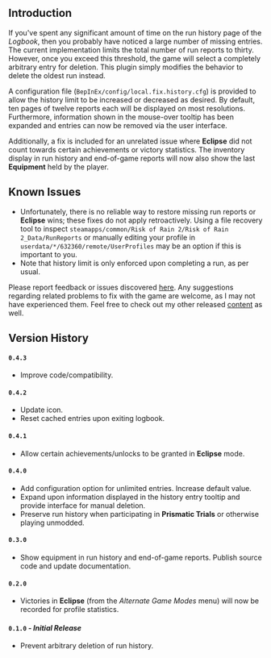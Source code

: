 ## Introduction

If you've spent any significant amount of time on the run history page of the *Logbook*, then you probably have noticed a large number of missing entries. The current implementation limits the total number of run reports to thirty. However, once you exceed this threshold, the game will select a completely arbitrary entry for deletion. This plugin simply modifies the behavior to delete the oldest run instead.

A configuration file (`BepInEx/config/local.fix.history.cfg`) is provided to allow the history limit to be increased or decreased as desired. By default, ten pages of twelve reports each will be displayed on most resolutions. Furthermore, information shown in the mouse-over tooltip has been expanded and entries can now be removed via the user interface.

Additionally, a fix is included for an unrelated issue where **Eclipse** did not count towards certain achievements or victory statistics. The inventory display in run history and end-of-game reports will now also show the last **Equipment** held by the player.

## Known Issues

- Unfortunately, there is no reliable way to restore missing run reports or **Eclipse** wins; these fixes do not apply retroactively. Using a file recovery tool to inspect `steamapps/common/Risk of Rain 2/Risk of Rain 2_Data/RunReports` or manually editing your profile in `userdata/*/632360/remote/UserProfiles` may be an option if this is important to you.
- Note that history limit is only enforced upon completing a run, as per usual.

Please report feedback or issues discovered [here](https://github.com/6thmoon/HistoryFix/issues). Any suggestions regarding related problems to fix with the game are welcome, as I may not have experienced them. Feel free to check out my other released [content](https://thunderstore.io/package/6thmoon/?ordering=top-rated) as well.

## Version History

#### `0.4.3`
- Improve code/compatibility.

#### `0.4.2`
- Update icon.
- Reset cached entries upon exiting logbook.

#### `0.4.1`
- Allow certain achievements/unlocks to be granted in **Eclipse** mode.

#### `0.4.0`
- Add configuration option for unlimited entries. Increase default value.
- Expand upon information displayed in the history entry tooltip and provide interface for manual deletion.
- Preserve run history when participating in **Prismatic Trials** or otherwise playing unmodded.

#### `0.3.0`
- Show equipment in run history and end-of-game reports. Publish source code and update documentation.

#### `0.2.0`
- Victories in **Eclipse** (from the *Alternate Game Modes* menu) will now be recorded for profile statistics.

#### `0.1.0` ***- Initial Release***
- Prevent arbitrary deletion of run history.

